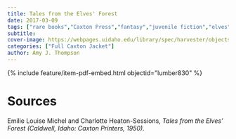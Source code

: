 ```yaml
---
title: Tales from the Elves' Forest
date: 2017-03-09
tags: ["rare books","Caxton Press","fantasy","juvenile fiction","elves"]
subtitle: 
cover-image: https://webpages.uidaho.edu/library/spec/harvester/objects/talesfromtheelevesforest.jpg
categories: ["Full Caxton Jacket"]
author: Amy J. Thompson
---
```


{% include feature/item-pdf-embed.html objectid="lumber830" %}

# Sources

Emilie Louise Michel and Charlotte Heaton-Sessions, <i>Tales from the Elves’ Forest (Caldwell, Idaho: Caxton Printers, 1950).